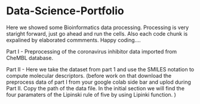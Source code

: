 # Data-Science-Portfolio
Here we showed some Bioinformatics data processing. Processing is very staright forward, 
just go ahead and run the cells. Also each code chunk is expalined by elaborated commments. Happy coding....


Part I - Preprocessing of the coronavirus inhibitor data imported from  CheMBL database.

Part II - Here we take the dataset from part 1 and use the SMILES notation to compute molecular descriptors. (before work on that download the preprocess data of part I from your google colab side bar and uplod during Part II. Copy the path of the data file. In the initial section we will find the four paramaters of the Lipinski rule of five by using Lipinki function. )
